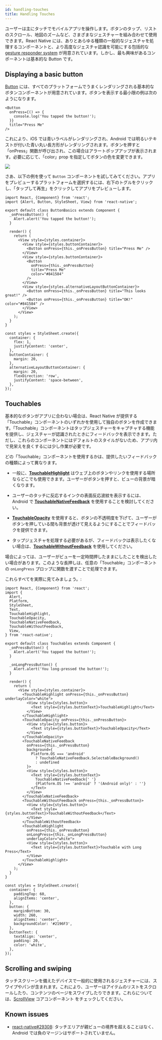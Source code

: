 ```yaml
---
id: handling-touches
title: Handling Touches
---
```


ユーザーは主にタッチでモバイルアプリを操作します。ボタンのタップ、リストのスクロール、地図のズームなど、さまざまなジェスチャーを組み合わせて使用できます。React Native には、ありとあらゆる種類の一般的なジェスチャを処理するコンポーネントと、より高度なジェスチャ認識を可能にする包括的な [gesture responder system](gesture-responder-system.md) が用意されています。しかし、最も興味があるコンポーネントは基本的な Button です。

## Displaying a basic button

[Button](button.md) には、すべてのプラットフォームでうまくレンダリングされる基本的なボタンコンポーネントが用意されています。ボタンを表示する最小限の例は次のようになります。

```tsx
<Button
  onPress={() => {
    console.log('You tapped the button!');
  }}
  title="Press Me"
/>
```

これにより、iOS では青いラベルがレンダリングされ、Android では明るいテキストが付いた青い丸い長方形がレンダリングされます。ボタンを押すと「onPress」関数が呼び出され、この場合はアラートポップアップが表示されます。必要に応じて、「color」prop を指定してボタンの色を変更できます。

![](/docs/assets/Button.png)

さあ、以下の例を使って `Button` コンポーネントを試してみてください。アプリをプレビューするプラットフォームを選択するには、右下のトグルをクリックし、「タップして再生」をクリックしてアプリをプレビューします。

```SnackPlayer name=Button%20Basics
import React, {Component} from 'react';
import {Alert, Button, StyleSheet, View} from 'react-native';

export default class ButtonBasics extends Component {
  _onPressButton() {
    Alert.alert('You tapped the button!');
  }

  render() {
    return (
      <View style={styles.container}>
        <View style={styles.buttonContainer}>
          <Button onPress={this._onPressButton} title="Press Me" />
        </View>
        <View style={styles.buttonContainer}>
          <Button
            onPress={this._onPressButton}
            title="Press Me"
            color="#841584"
          />
        </View>
        <View style={styles.alternativeLayoutButtonContainer}>
          <Button onPress={this._onPressButton} title="This looks great!" />
          <Button onPress={this._onPressButton} title="OK!" color="#841584" />
        </View>
      </View>
    );
  }
}

const styles = StyleSheet.create({
  container: {
    flex: 1,
    justifyContent: 'center',
  },
  buttonContainer: {
    margin: 20,
  },
  alternativeLayoutButtonContainer: {
    margin: 20,
    flexDirection: 'row',
    justifyContent: 'space-between',
  },
});
```

## Touchables

基本的なボタンがアプリに合わない場合は、React Native が提供する「Touchable」コンポーネントのいずれかを使用して独自のボタンを作成できます。「Touchable」コンポーネントはタップジェスチャーをキャプチャする機能を提供し、ジェスチャーが認識されたときにフィードバックを表示できます。ただし、これらのコンポーネントにはデフォルトのスタイルがないため、アプリ内で見栄えを良くするには少し作業が必要です。

どの「Touchable」コンポーネントを使用するかは、提供したいフィードバックの種類によって異なります。

- 一般に、[**TouchableHighlight**](touchablehighlight.md) はウェブ上のボタンやリンクを使用する場所ならどこでも使用できます。ユーザーがボタンを押すと、ビューの背景が暗くなります。

- ユーザーのタッチに反応するインクの表面反応波紋を表示するには、Android で [**TouchableNativeFeedback**](touchablenativefeedback.md) を使用することを検討してください。

- [**TouchableOpacity**](touchableopacity.md) を使用すると、ボタンの不透明度を下げて、ユーザーがボタンを押している間も背景が透けて見えるようにすることでフィードバックを提供できます。

- タップジェスチャを処理する必要があるが、フィードバックは表示したくない場合は、[**TouchableWithoutFeedback**](touchablewithoutfeedback.md) を使用してください。

場合によっては、ユーザーがビューを一定時間押したままにしたことを検出したい場合があります。このような長押しは、任意の「Touchable」コンポーネントの `onLongPress` プロップに関数を渡すことで処理できます。

これらすべてを実際に見てみましょう。:

```SnackPlayer name=Touchables
import React, {Component} from 'react';
import {
  Alert,
  Platform,
  StyleSheet,
  Text,
  TouchableHighlight,
  TouchableOpacity,
  TouchableNativeFeedback,
  TouchableWithoutFeedback,
  View,
} from 'react-native';

export default class Touchables extends Component {
  _onPressButton() {
    Alert.alert('You tapped the button!');
  }

  _onLongPressButton() {
    Alert.alert('You long-pressed the button!');
  }

  render() {
    return (
      <View style={styles.container}>
        <TouchableHighlight onPress={this._onPressButton} underlayColor="white">
          <View style={styles.button}>
            <Text style={styles.buttonText}>TouchableHighlight</Text>
          </View>
        </TouchableHighlight>
        <TouchableOpacity onPress={this._onPressButton}>
          <View style={styles.button}>
            <Text style={styles.buttonText}>TouchableOpacity</Text>
          </View>
        </TouchableOpacity>
        <TouchableNativeFeedback
          onPress={this._onPressButton}
          background={
            Platform.OS === 'android'
              ? TouchableNativeFeedback.SelectableBackground()
              : undefined
          }>
          <View style={styles.button}>
            <Text style={styles.buttonText}>
              TouchableNativeFeedback{' '}
              {Platform.OS !== 'android' ? '(Android only)' : ''}
            </Text>
          </View>
        </TouchableNativeFeedback>
        <TouchableWithoutFeedback onPress={this._onPressButton}>
          <View style={styles.button}>
            <Text style={styles.buttonText}>TouchableWithoutFeedback</Text>
          </View>
        </TouchableWithoutFeedback>
        <TouchableHighlight
          onPress={this._onPressButton}
          onLongPress={this._onLongPressButton}
          underlayColor="white">
          <View style={styles.button}>
            <Text style={styles.buttonText}>Touchable with Long Press</Text>
          </View>
        </TouchableHighlight>
      </View>
    );
  }
}

const styles = StyleSheet.create({
  container: {
    paddingTop: 60,
    alignItems: 'center',
  },
  button: {
    marginBottom: 30,
    width: 260,
    alignItems: 'center',
    backgroundColor: '#2196F3',
  },
  buttonText: {
    textAlign: 'center',
    padding: 20,
    color: 'white',
  },
});
```

## Scrolling and swiping

タッチスクリーンを備えたデバイスで一般的に使用されるジェスチャーには、スワイプやパンが含まれます。これにより、ユーザーはアイテムのリストをスクロールしたり、コンテンツのページをスワイプしたりできます。これらについては、[ScrollView](scrollview.md) コアコンポーネント をチェックしてください。

## Known issues

- [react-native#29308](https://github.com/facebook/react-native/issues/29308#issuecomment-792864162): タッチエリアが親ビューの境界を超えることはなく、Android では負のマージンはサポートされていません。
